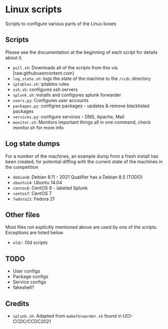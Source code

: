 # Linux scripts

Scripts to configure various parts of the Linux boxes

## Scripts

Please see the documentation at the beginning of each script for
details about it.

- `pull.sh`: Downloads all of the scripts from this via [raw.githubusercontent.com]
- `log_state.sh`: logs the state of the machine to the `/ccdc` directory
- `iptables.sh`: iptables rules
- `ssh.sh`: configures ssh servers
- `splunk.sh`: installs and configures splunk forwarder
- `users.py`: Configures user accounts
- `packages.py`: configres packages - updates & remove blacklisted packages
- `services.py`: configure services - DNS, Apache, Mail
- `monitor.sh`: Monitors important things all in one command, check monitor.sh for more info

## Log state dumps

For a number of the machines, an example dump from a fresh install has been created,
for potential diffing with the current state of the machines in the competition

- `debian8`: Debian 8.11 - 2021 Qualifier has a Debian 8.5 (TODO)
- `ubuntu14`: Ubuntu 14.04
- `centos6`: CentOS 6 - labeled Splunk
- `centos7`: CentOS 7
- `fedora21`: Fedora 21

## Other files

Most files not explicitly mentioned above are used by one of the scripts.
Exceptions are listed below

- `old/`: Old scripts

## TODO

- User configs
- Package configs
- Service configs
- fakeshell?

## Credits

- `splunk.sh`: Adapted from `makeforwarder.sh` found in UCI-CCDC/CCDC2021
